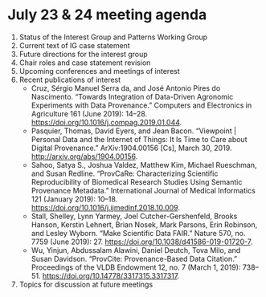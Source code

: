 # July 23 & 24 meeting agenda
1. Status of the Interest Group and Patterns Working Group
2. Current text of IG case statement
3. Future directions for the interest group
4. Chair roles and case statement revision
5. Upcoming conferences and meetings of interest
6. Recent publications of interest
    - Cruz, Sérgio Manuel Serra da, and José Antonio Pires do
      Nascimento. “Towards Integration of Data-Driven Agronomic
      Experiments with Data Provenance.” Computers and Electronics in
      Agriculture 161 (June 2019):
      14–28. https://doi.org/10.1016/j.compag.2019.01.044.
    - Pasquier, Thomas, David Eyers, and Jean Bacon. “Viewpoint |
      Personal Data and the Internet of Things: It Is Time to Care
      about Digital Provenance.” ArXiv:1904.00156 [Cs], March 30,
      2019. http://arxiv.org/abs/1904.00156.
    - Sahoo, Satya S., Joshua Valdez, Matthew Kim, Michael Rueschman,
      and Susan Redline. “ProvCaRe: Characterizing Scientific
      Reproducibility of Biomedical Research Studies Using Semantic
      Provenance Metadata.” International Journal of Medical
      Informatics 121 (January 2019):
      10–18. https://doi.org/10.1016/j.ijmedinf.2018.10.009.
    - Stall, Shelley, Lynn Yarmey, Joel Cutcher-Gershenfeld, Brooks
      Hanson, Kerstin Lehnert, Brian Nosek, Mark Parsons, Erin
      Robinson, and Lesley Wyborn. “Make Scientific Data FAIR.” Nature
      570, no. 7759 (June 2019):
      27. https://doi.org/10.1038/d41586-019-01720-7.
    - Wu, Yinjun, Abdussalam Alawini, Daniel Deutch, Tova Milo, and
      Susan Davidson. “ProvCite: Provenance-Based Data Citation.”
      Proceedings of the VLDB Endowment 12, no. 7 (March 1, 2019):
      738–51. https://doi.org/10.14778/3317315.3317317.
7. Topics for discussion at future meetings
